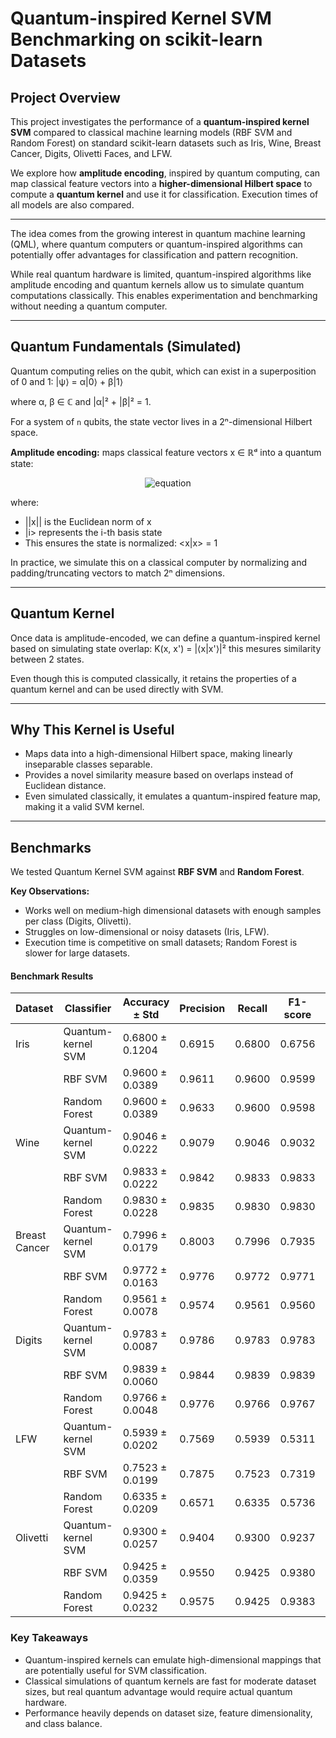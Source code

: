 # Quantum-inspired Kernel SVM Benchmarking on scikit-learn Datasets

## Project Overview

This project investigates the performance of a **quantum-inspired kernel SVM** compared to classical machine learning models (RBF SVM and Random Forest) on standard scikit-learn datasets such as Iris, Wine, Breast Cancer, Digits, Olivetti Faces, and LFW.  

We explore how **amplitude encoding**, inspired by quantum computing, can map classical feature vectors into a **higher-dimensional Hilbert space** to compute a **quantum kernel** and use it for classification. Execution times of all models are also compared.

---

The idea comes from the growing interest in quantum machine learning (QML), where quantum computers or quantum-inspired algorithms can potentially offer advantages for classification and pattern recognition.  

While real quantum hardware is limited, quantum-inspired algorithms like amplitude encoding and quantum kernels allow us to simulate quantum computations classically. This enables experimentation and benchmarking without needing a quantum computer.

---

## Quantum Fundamentals (Simulated)

Quantum computing relies on the qubit, which can exist in a superposition of 0 and 1:  |ψ⟩ = α|0⟩ + β|1⟩

where α, β ∈ ℂ and |α|² + |β|² = 1.  

For a system of `n` qubits, the state vector lives in a 2ⁿ-dimensional Hilbert space.

**Amplitude encoding:** maps classical feature vectors x ∈ ℝᵈ into a quantum state: 

<p align="center">
  <img src="https://latex.codecogs.com/svg.image?|x\rangle=\frac{1}{\|x\|}\sum_{i=1}^{d}x_i|i\rangle&space;" alt="equation"/>
</p>



where:
- ||x|| is the Euclidean norm of x
- |i> represents the i-th basis state
- This ensures the state is normalized: <x|x> = 1


In practice, we simulate this on a classical computer by normalizing and padding/truncating vectors to match 2ⁿ dimensions.

---

## Quantum Kernel

Once data is amplitude-encoded, we can define a quantum-inspired kernel based on simulating state overlap: K(x, x') = |⟨x|x'⟩|² this mesures similarity between 2 states.

Even though this is computed classically, it retains the properties of a quantum kernel and can be used directly with SVM.

---

## Why This Kernel is Useful

- Maps data into a high-dimensional Hilbert space, making linearly inseparable classes separable.
- Provides a novel similarity measure based on overlaps instead of Euclidean distance.
- Even simulated classically, it emulates a quantum-inspired feature map, making it a valid SVM kernel.

---

## Benchmarks

We tested Quantum Kernel SVM against **RBF SVM** and **Random Forest**.

**Key Observations:**

- Works well on medium-high dimensional datasets with enough samples per class (Digits, Olivetti).  
- Struggles on low-dimensional or noisy datasets (Iris, LFW).  
- Execution time is competitive on small datasets; Random Forest is slower for large datasets.

#### Benchmark Results


| Dataset        | Classifier          | Accuracy ± Std | Precision | Recall | F1-score | Time (s) |
|----------------|------------------|----------------|-----------|--------|----------|-----------|
| Iris           | Quantum-kernel SVM | 0.6800 ± 0.1204 | 0.6915   | 0.6800 | 0.6756  | 0.00      |
|                | RBF SVM           | 0.9600 ± 0.0389 | 0.9611   | 0.9600 | 0.9599  | 0.00      |
|                | Random Forest     | 0.9600 ± 0.0389 | 0.9633   | 0.9600 | 0.9598  | 0.49      |
| Wine           | Quantum-kernel SVM | 0.9046 ± 0.0222 | 0.9079   | 0.9046 | 0.9032  | 0.01      |
|                | RBF SVM           | 0.9833 ± 0.0222 | 0.9842   | 0.9833 | 0.9833  | 0.01      |
|                | Random Forest     | 0.9830 ± 0.0228 | 0.9835   | 0.9830 | 0.9830  | 0.76      |
| Breast Cancer  | Quantum-kernel SVM | 0.7996 ± 0.0179 | 0.8003   | 0.7996 | 0.7935  | 0.03      |
|                | RBF SVM           | 0.9772 ± 0.0163 | 0.9776   | 0.9772 | 0.9771  | 0.02      |
|                | Random Forest     | 0.9561 ± 0.0078 | 0.9574   | 0.9561 | 0.9560  | 0.91      |
| Digits         | Quantum-kernel SVM | 0.9783 ± 0.0087 | 0.9786   | 0.9783 | 0.9783  | 0.24      |
|                | RBF SVM           | 0.9839 ± 0.0060 | 0.9844   | 0.9839 | 0.9839  | 0.29      |
|                | Random Forest     | 0.9766 ± 0.0048 | 0.9776   | 0.9766 | 0.9767  | 1.23      |
| LFW            | Quantum-kernel SVM | 0.5939 ± 0.0202 | 0.7569   | 0.5939 | 0.5311  | 0.20      |
|                | RBF SVM           | 0.7523 ± 0.0199 | 0.7875   | 0.7523 | 0.7319  | 1.59      |
|                | Random Forest     | 0.6335 ± 0.0209 | 0.6571   | 0.6335 | 0.5736  | 4.79      |
| Olivetti       | Quantum-kernel SVM | 0.9300 ± 0.0257 | 0.9404   | 0.9300 | 0.9237  | 0.06      |
|                | RBF SVM           | 0.9425 ± 0.0359 | 0.9550   | 0.9425 | 0.9380  | 0.93      |
|                | Random Forest     | 0.9425 ± 0.0232 | 0.9575   | 0.9425 | 0.9383  | 5.65      |



### Key Takeaways
- Quantum-inspired kernels can emulate high-dimensional mappings that are potentially useful for SVM classification.  
- Classical simulations of quantum kernels are fast for moderate dataset sizes, but real quantum advantage would require actual quantum hardware.  
- Performance heavily depends on dataset size, feature dimensionality, and class balance.




